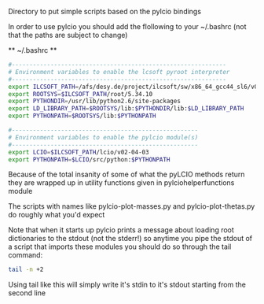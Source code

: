 Directory to put simple scripts based on the pylcio bindings

In order to use pylcio you should add the flollowing to your ~/.bashrc (not that the paths are subject to change)

** ~/.bashrc **
```bash
#-------------------------------------------------------------
# Environment variables to enable the lcsoft pyroot interpreter
#-------------------------------------------------------------
export ILCSOFT_PATH=/afs/desy.de/project/ilcsoft/sw/x86_64_gcc44_sl6/v01-17-05
export ROOTSYS=$ILCSOFT_PATH/root/5.34.10
export PYTHONDIR=/usr/lib/python2.6/site-packages
export LD_LIBRARY_PATH=$ROOTSYS/lib:$PYTHONDIR/lib:$LD_LIBRARY_PATH
export PYTHONPATH=$ROOTSYS/lib:$PYTHONPATH

#-----------------------------------------------------
# Environment variables to enable the pylcio module(s)
#-----------------------------------------------------
export LCIO=$ILCSOFT_PATH/lcio/v02-04-03
export PYTHONPATH=$LCIO/src/python:$PYTHONPATH
```

Because of the total insanity of some of what the pyLCIO methods return they are wrapped up in utility functions given in pylciohelperfunctions module 

The scripts with names like pylcio-plot-masses.py and pylcio-plot-thetas.py do roughly what you'd expect

Note that when it starts up pylcio prints a message about loading root dictionaries to the stdout (not the stderr!) so anytime you pipe the stdout of a script that imports these modules you should do so through the tail command:

```bash
tail -n +2
```

Using tail like this will simply write it's stdin to it's stdout starting from the second line
